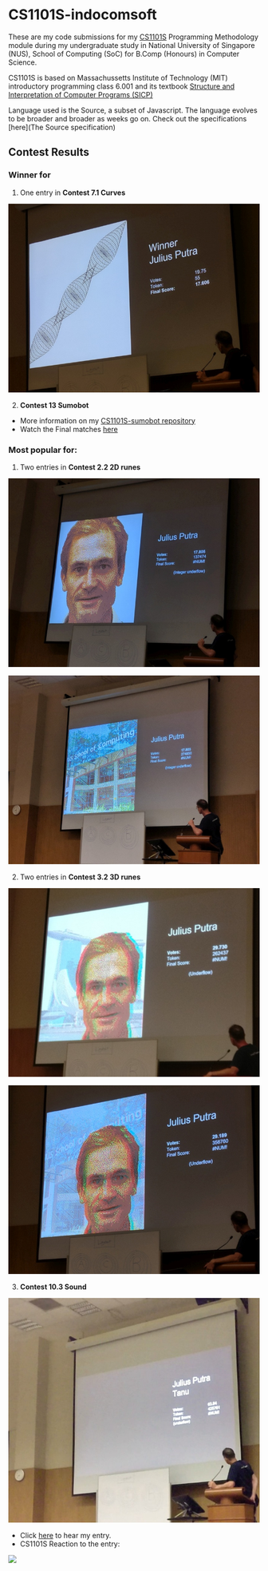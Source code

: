 # CS1101S-indocomsoft

These are my code submissions for my [CS1101S](http://www.comp.nus.edu.sg/~cs1101s/) Programming Methodology module during my undergraduate study in National University of Singapore (NUS), School of Computing (SoC) for B.Comp (Honours) in Computer Science.

CS1101S is based on Massachussetts Institute of Technology (MIT) introductory programming class 6.001 and its textbook [Structure and Interpretation of Computer Programs (SICP)](https://en.wikipedia.org/wiki/Structure_and_Interpretation_of_Computer_Programs)

Language used is the Source, a subset of Javascript. The language evolves to be broader and broader as weeks go on. Check out the specifications [here](The Source specification)

## Contest Results
### Winner for
1. One entry in **Contest 7.1 Curves**

![Contest 7.1 Entry 3](img/Contest-7.1-1.jpg)

2. **Contest 13 Sumobot**

 * More information on my [CS1101S-sumobot repository](https://github.com/indocomsoft/CS1101S-sumobot)
 * Watch the Final matches [here](https://www.youtube.com/playlist?list=PLqGbHSZjzsVuP_jthmPlTpyrYn31zvIH7)

### Most popular for:
1. Two entries in **Contest 2.2 2D runes**

![Contest 2.2 Entry 1](img/Contest-2.2-1.jpg)

![Contest 2.2 Entry 2](img/Contest-2.2-2.jpg)

2. Two entries in **Contest 3.2 3D runes**

![Contest 3.2 Entry 1](img/Contest-3.2-1.jpg)

![Contest 3.2 Entry 2](img/Contest-3.2-2.jpg)

3. **Contest 10.3 Sound**

![Contest 10.3](img/Contest-10.3.jpg)
 * Click [here](Contest/Contest-10.3.wav) to hear my entry.
 * CS1101S Reaction to the entry:
 
[![](http://img.youtube.com/vi/WcYRx5O-IHk/0.jpg)](http://www.youtube.com/watch?v=WcYRx5O-IHk)